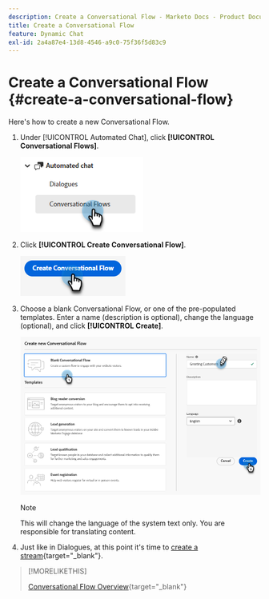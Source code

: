```yaml
---
description: Create a Conversational Flow - Marketo Docs - Product Documentation
title: Create a Conversational Flow
feature: Dynamic Chat
exl-id: 2a4a87e4-13d8-4546-a9c0-75f36f5d83c9
---
```

# Create a Conversational Flow {#create-a-conversational-flow}

Here's how to create a new Conversational Flow.

1. Under [!UICONTROL Automated Chat], click **[!UICONTROL Conversational Flows]**.

   ![](assets/create-a-conversational-flow-1.png)

1. Click **[!UICONTROL Create Conversational Flow]**.

   ![](assets/create-a-conversational-flow-2.png)

1. Choose a blank Conversational Flow, or one of the pre-populated templates. Enter a name (description is optional), change the language (optional), and click **[!UICONTROL Create]**.

   ![](assets/create-a-conversational-flow-3.png)

   >[!NOTE]
   >
   >This will change the language of the system text only. You are responsible for translating content.

1. Just like in Dialogues, at this point it's time to [create a stream](/help/marketo/product-docs/demand-generation/dynamic-chat/automated-chat/stream-designer.md#create-a-stream){target="_blank"}.

>[!MORELIKETHIS]
>
>[Conversational Flow Overview](/help/marketo/product-docs/demand-generation/dynamic-chat/automated-chat/conversational-flow-overview.md){target="_blank"}
